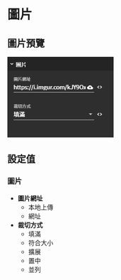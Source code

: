 # 圖片

## 圖片預覽

![&#x5716;&#x7247;](../../../.gitbook/assets/tu-pian.png)

## 設定值

### 圖片

* **圖片網址**
  * 本地上傳
  * 網址
* **裁切方式**
  * 填滿
  * 符合大小
  * 擴展
  * 置中
  * 並列

